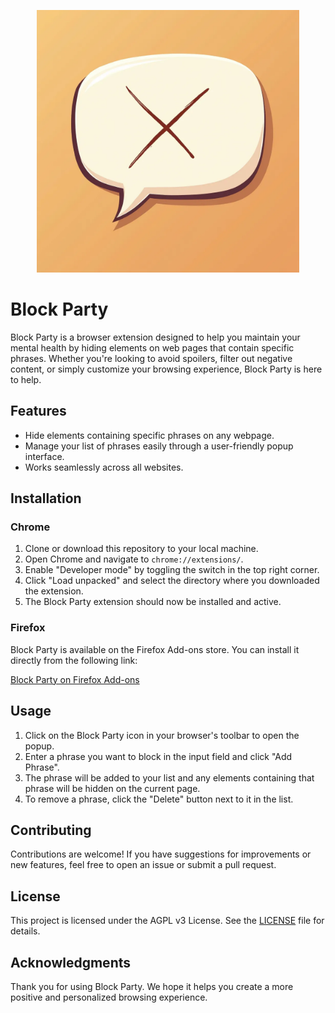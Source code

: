 <p align="center">
  <img width="420" height="420" src="https://raw.githubusercontent.com/HenryHolloway/BlockParty/refs/heads/main/icon_large.webp">
</p>


# Block Party

Block Party is a browser extension designed to help you maintain your mental health by hiding elements on web pages that contain specific phrases. Whether you're looking to avoid spoilers, filter out negative content, or simply customize your browsing experience, Block Party is here to help.

## Features

- Hide elements containing specific phrases on any webpage.
- Manage your list of phrases easily through a user-friendly popup interface.
- Works seamlessly across all websites.

## Installation

### Chrome

1. Clone or download this repository to your local machine.
2. Open Chrome and navigate to `chrome://extensions/`.
3. Enable "Developer mode" by toggling the switch in the top right corner.
4. Click "Load unpacked" and select the directory where you downloaded the extension.
5. The Block Party extension should now be installed and active.

### Firefox

Block Party is available on the Firefox Add-ons store. You can install it directly from the following link:

[Block Party on Firefox Add-ons](https://addons.mozilla.org/en-US/firefox/addon/block-party-content-filter/)

## Usage

1. Click on the Block Party icon in your browser's toolbar to open the popup.
2. Enter a phrase you want to block in the input field and click "Add Phrase".
3. The phrase will be added to your list and any elements containing that phrase will be hidden on the current page.
4. To remove a phrase, click the "Delete" button next to it in the list.

## Contributing

Contributions are welcome! If you have suggestions for improvements or new features, feel free to open an issue or submit a pull request.

## License

This project is licensed under the AGPL v3 License. See the [LICENSE](LICENSE) file for details.

## Acknowledgments

Thank you for using Block Party. We hope it helps you create a more positive and personalized browsing experience.
